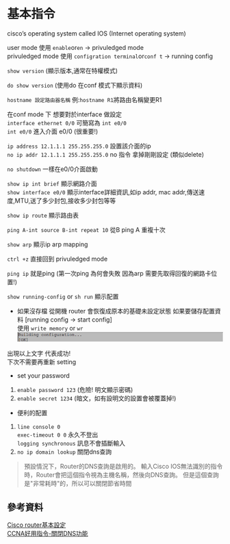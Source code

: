 # 基本指令
cisco’s operating system called IOS (Internet operating system)

user mode 使用 `enable`or`en` -> privuledged mode\
privuledged mode 使用 `configration terminal`or`conf t` -> running config 

`show version` (顯示版本,通常在特權模式)

`do show version` (使用do 在conf 模式下顯示資料)

`hostname 設定路由器名稱` 例:`hostname R1`將路由名稱變更R1

在conf mode 下 想要對於interface 做設定\
`interface ethernet 0/0` 可簡寫為 `int e0/0`\
`int e0/0` 進入介面 e0/0 (很重要!)

`ip address 12.1.1.1 255.255.255.0` 設置該介面的ip\
`no ip addr 12.1.1.1 255.255.255.0` no 指令 拿掉剛剛設定 (類似delete)

`no shutdown` 一樣在e0/0介面啟動 

`show ip int brief` 顯示網路介面\
`show interface e0/0` 顯示interface詳細資訊,如ip addr, mac addr,傳送速度,MTU,送了多少封包,接收多少封包等等

`show ip route`  顯示路由表

`ping A-int source B-int repeat 10`  從B ping A 重複十次
  

`show arp` 顯示ip arp mapping

`ctrl +z` 直接回到 privuledged mode

`ping ip` 就是ping (第一次ping 為何會失敗 因為arp 需要先取得回復的網路卡位置!)

`show running-config` or `sh run` 顯示配置

* 如果沒存檔 從開機 router 會恢復成原本的基礎未設定狀態
如果要儲存配置資料 [running config -> start config]\
使用 `write memory` or  `wr` \
![](https://github.com/oxolll/Linux/blob/%E8%A8%88%E7%AE%97%E6%A9%9F%E7%B6%B2%E8%B7%AF/%E5%9F%BA%E6%9C%AC%E8%A8%AD%E5%82%99%E7%B0%A1%E4%BB%8B/wr.png)

出現以上文字 代表成功!\
下次不需要再重新 setting 

* set your password
1. `enable password 123` (危險! 明文顯示密碼)
2. `enable secret 1234` (暗文，如有設明文的設置會被覆蓋掉!)

* 便利的配置
1. `line console 0`\
`exec-timeout 0 0` 永久不登出\
`logging synchronous` 訊息不會插斷輸入
2.  `no ip domain lookup` 關閉dns查詢
>預設情況下，Router的DNS查詢是啟用的。
>輸入Cisco IOS無法識別的指令時，Router會把這個指令視為主機名稱，然後向DNS查詢。
>但是這個查詢是"非常耗時"的，所以可以關閉節省時間


## 參考資料
[Cisco router基本設定](https://giboss.pixnet.net/blog/post/26807628)\
[CCNA好用指令-關閉DNS功能](https://forjoun.blogspot.com/2010/12/ccna-dns.html)